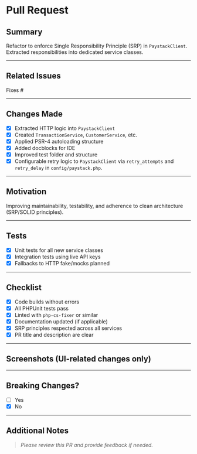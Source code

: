 # Pull Request

## Summary

<!-- Describe the change you're introducing -->
Refactor to enforce Single Responsibility Principle (SRP) in `PaystackClient`. Extracted responsibilities into dedicated service classes.

---

## Related Issues

<!-- e.g., Fixes #12, Closes #45 -->
Fixes #<!-- issue number -->

---

## Changes Made

- [x] Extracted HTTP logic into `PaystackClient`
- [x] Created `TransactionService`, `CustomerService`, etc.
- [x] Applied PSR-4 autoloading structure
- [x] Added docblocks for IDE
- [x] Improved test folder and structure
- [x] Configurable retry logic to `PaystackClient` via `retry_attempts` and `retry_delay` in `config/paystack.php`.
---

## Motivation

<!-- Why is this change needed? -->
Improving maintainability, testability, and adherence to clean architecture (SRP/SOLID principles).

---

## Tests

<!-- What did you test or automate? -->
- [x] Unit tests for all new service classes
- [x] Integration tests using live API keys
- [x] Fallbacks to HTTP fake/mocks planned

---

## Checklist

- [x] Code builds without errors
- [x] All PHPUnit tests pass
- [x] Linted with `php-cs-fixer` or similar
- [x] Documentation updated (if applicable)
- [x] SRP principles respected across all services
- [x] PR title and description are clear

---

## Screenshots (UI-related changes only)

<!-- Add before/after screenshots if applicable -->

---

## Breaking Changes?

- [ ] Yes
- [x] No

<!-- If yes, describe what's breaking and how to migrate -->

---

## Additional Notes

<!-- Anything else the reviewers should know? -->

> _Please review this PR and provide feedback if needed._
